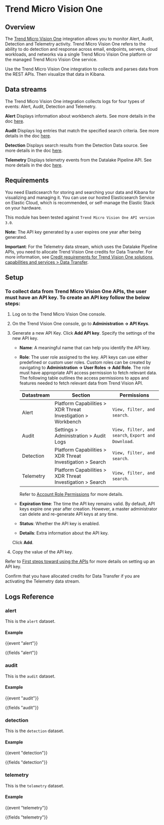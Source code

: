 # Trend Micro Vision One

## Overview

The [Trend Micro Vision One](https://www.trendmicro.com/en_in/business/products/detection-response.html) integration allows you to monitor Alert, Audit, Detection and Telemetry activity. Trend Micro Vision One refers to the ability to do detection and response across email, endpoints, servers, cloud workloads, and networks via a single Trend Micro Vision One platform or the managed Trend Micro Vision One service.

Use the Trend Micro Vision One integration to collects and parses data from the REST APIs. Then visualize that data in Kibana.

## Data streams

The Trend Micro Vision One integration collects logs for four types of events: Alert, Audit, Detection and Telemetry.

**Alert** Displays information about workbench alerts. See more details in the doc [here](https://automation.trendmicro.com/xdr/api-v3#tag/Workbench/paths/~1v3.0~1workbench~1alerts/get).

**Audit** Displays log entries that match the specified search criteria. See more details in the doc [here](https://automation.trendmicro.com/xdr/api-v3#tag/Audit-Logs).

**Detection** Displays search results from the Detection Data source. See more details in the doc [here](https://automation.trendmicro.com/xdr/api-v3#tag/Search/paths/~1v3.0~1search~1detections/get).

**Telemetry** Displays telemetry events from the Datalake Pipeline API. See more details in the doc [here](https://automation.trendmicro.com/xdr/api-v3/#tag/Datalake-Pipeline).


## Requirements

You need Elasticsearch for storing and searching your data and Kibana for visualizing and managing it. You can use our hosted Elasticsearch Service on Elastic Cloud, which is recommended, or self-manage the Elastic Stack on your hardware.

This module has been tested against `Trend Micro Vision One API version 3.0`.

**Note:** The API key generated by a user expires one year after being generated.

**Important**: For the Telemetry data stream, which uses the Datalake Pipeline APIs, you need to allocate Trend Vision One credits for Data Transfer. For more information, see [Credit requirements for Trend Vision One solutions, capabilities and services > Data Transfer](https://docs.trendmicro.com/en-us/documentation/article/trend-vision-one-credit-req-for-apps-services#GUID-001E41E3-6F8A-499E-85E5-14A3DBD67C6C__section_zxw_5k2_qbc).

## Setup

### To collect data from Trend Micro Vision One APIs, the user must have an API key. To create an API key follow the below steps:

1. Log on to the Trend Micro Vision One console.
2. On the Trend Vision One console, go to **Administration -> API Keys**.
3. Generate a new API Key. Click **Add API key**. Specify the settings of the new API key.
    - **Name**: A meaningful name that can help you identify the API key.
    - **Role**: The user role assigned to the key. API keys can use either predefined or custom user roles. Custom roles can be created by navigating to **Administration -> User Roles -> Add Role**. The role must have appropriate API access permission to fetch relevant data. The following table outlines the access permissions to apps and features needed to fetch relevant data from Trend Vision API.

        | Datastream   | Section                                                      | Permissions                                        |
        |--------------|--------------------------------------------------------------|----------------------------------------------------|
        | Alert        | Platform Capabilities > XDR Threat Investigation > Workbench | `View, filter, and search`.                        |
        | Audit        | Settings > Administration > Audit Logs                       | `View, filter, and search`, `Export and Download`. |
        | Detection    | Platform Capabilities > XDR Threat Investigation > Search    | `View, filter, and search`.                        |
        | Telemetry    | Platform Capabilities > XDR Threat Investigation > Search    | `View, filter, and search`.                        |

        Refer to [Account Role Permissions](https://automation.trendmicro.com/xdr/Guides/Authentication) for more details.

    - **Expiration time**: The time the API key remains valid. By default, API keys expire one year after creation. However, a master administrator can delete and re-generate API keys at any time.
    - **Status**: Whether the API key is enabled.
    - **Details**: Extra information about the API key.

    Click **Add**.
4. Copy the value of the API key.

Refer to [First steps toward using the APIs](https://automation.trendmicro.com/xdr/Guides/First-steps-toward-using-the-APIs) for more details on setting up an API key.

Confirm that you have allocated credits for Data Transfer if you are activating the Telemetry data stream.

## Logs Reference

### alert

This is the `alert` dataset.

#### Example

{{event "alert"}}

{{fields "alert"}}

### audit

This is the `audit` dataset.

#### Example

{{event "audit"}}

{{fields "audit"}}

### detection

This is the `detection` dataset.

#### Example

{{event "detection"}}

{{fields "detection"}}

### telemetry

This is the `telemetry` dataset.

#### Example

{{event "telemetry"}}

{{fields "telemetry"}}
